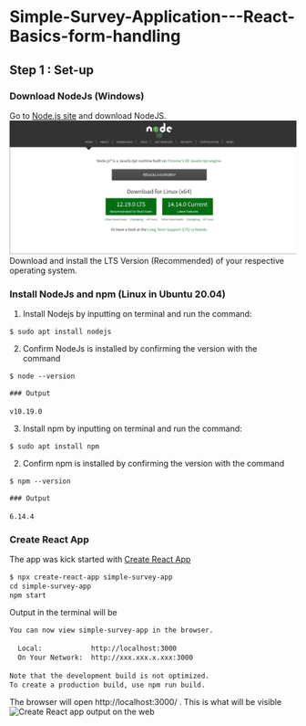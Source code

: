 # Simple-Survey-Application---React-Basics-form-handling
## Step 1 : Set-up 
### Download NodeJs (Windows)
Go to [Node.js site](https://nodejs.org) and download NodeJS.
<img src="/doc-img/nodejs-site.png" alt="Nodejs Website"/>
Download and install the LTS Version (Recommended) of your respective operating system.

### Install NodeJs and npm (Linux in Ubuntu 20.04)
01. Install Nodejs by inputting on terminal  and run the command:

```
$ sudo apt install nodejs

```

02. Confirm NodeJs is installed by confirming the version with the command

```
$ node --version

```

```
### Output

v10.19.0

```
03. Install npm by inputting on terminal  and run the command:

```
$ sudo apt install npm

```

02. Confirm npm is installed by confirming the version with the command

```
$ npm --version

```

```
### Output

6.14.4

```


### Create React App
The app was kick started with [Create React App ](https://reactjs.org/docs/create-a-new-react-app.html#create-react-app) 


```
$ npx create-react-app simple-survey-app
cd simple-survey-app
npm start

```
Output in the terminal will be

```
You can now view simple-survey-app in the browser.

  Local:            http://localhost:3000
  On Your Network:  http://xxx.xxx.x.xxx:3000

Note that the development build is not optimized.
To create a production build, use npm run build.

```
The browser will open http://localhost:3000/ . This is what will be visible
<img src="/doc-img/create-react-app.png" alt="Create React app output on the web"/>




